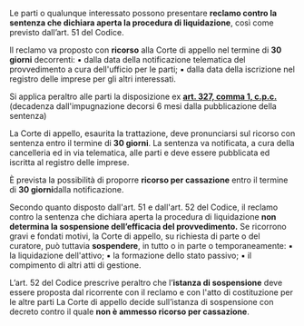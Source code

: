 Le parti o qualunque interessato possono presentare **reclamo contro la sentenza che dichiara aperta la procedura di liquidazione**, così come previsto dall’art. 51 del Codice.

Il reclamo va proposto con **ricorso** alla Corte di appello nel termine di **30 giorni** decorrenti:
▪ dalla data della notificazione telematica del provvedimento a cura dell'ufficio per le parti;
▪ dalla data della iscrizione nel registro delle imprese per gli altri interessati.

Si applica peraltro alle parti la disposizione ex **[art. 327, comma 1, c.p.c.](https://www.altalex.com/documents/news/2014/11/17/delle-impugnazioni#art327)** (decadenza dall'impugnazione decorsi 6 mesi dalla pubblicazione della sentenza)

La Corte di appello, esaurita la trattazione, deve pronunciarsi sul ricorso con sentenza entro il termine di **30 giorni**.
La sentenza va notificata, a cura della cancelleria ed in via telematica, alle parti e deve essere pubblicata ed iscritta al registro delle imprese.


È prevista la possibilità di proporre **ricorso per cassazione** entro il termine di **30 giorni**dalla notificazione.



Secondo quanto disposto dall'art. 51 e dall'art. 52 del Codice, il reclamo contro la sentenza che dichiara aperta la procedura di liquidazione **non determina la sospensione dell’efficacia del provvedimento.**
Se ricorrono gravi e fondati motivi, la Corte di appello, su richiesta di parte o del curatore, può tuttavia **sospendere**, in tutto o in parte o temporaneamente:
▪ la liquidazione dell'attivo;
▪ la formazione dello stato passivo;
▪ il compimento di altri atti di gestione.

L’art. 52 del Codice prescrive peraltro che l’**istanza di sospensione** deve essere proposta dal ricorrente con il reclamo e con l'atto di costituzione per le altre parti
La Corte di appello decide sull’istanza di sospensione con decreto contro il quale **non è ammesso ricorso per cassazione**.